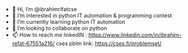 - 👋 Hi, I’m @ibrahimrifatcse
- 👀 I’m interested in python IT automation & programming contest 
- 🌱 I’m currently learning python IT automation
- 💞️ I’m looking to collaborate on python 
- 📫 How to reach me linkedIN : https://www.linkedin.com/in/ibrahim-refat-67551a216/
 cses pblm link: https://cses.fi/problemset/

<!---
ibrahimrifatcse/ibrahimrifatcse is a ✨ special ✨ repository because its `README.md` (this file) appears on your GitHub profile.
You can click the Preview link to take a look at your changes.
--->

